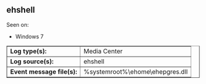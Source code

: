 ## ehshell

Seen on:
* Windows 7

<table border="1" class="docutils">
  <tbody>
    <tr>
      <td><b>Log type(s):</b></td>
      <td>Media Center</td>
    </tr>
    <tr>
      <td><b>Log source(s):</b></td>
      <td>ehshell</td>
    </tr>
    <tr>
      <td><b>Event message file(s):</b></td>
      <td>%systemroot%\ehome\ehepgres.dll</td>
    </tr>
  </tbody>
</table>

&nbsp;

